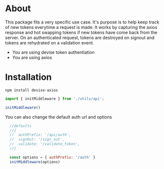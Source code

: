 # About

This package fits a very specific use case.  It's purpose is to help keep track of new tokens everytime a request is made.  It works by capturing the axios response and hot swapping tokens if new tokens have come back from the server.  On an authenticated request, tokens are destroyed on signout and tokens are rehydrated on a validation event.

 * You are using devise token authentiation
 * You are using axios
 
# Installation
```npm install devise-axios```

```javascript
import { initMiddleware } from './utils/api';

initMiddleware()
```

You can also change the default auth url and options

```javascript
  //defaults
  //{
  //  authPrefix: '/api/auth',
  //  signOut: '/sign_out',
  //  validate: '/validate_token',
  //}

  const options = { authPrefix: '/auth' }
  initMiddleware(options)
```

